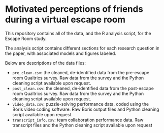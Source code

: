 # Motivated perceptions of friends during a virtual escape room
This repository contains all of the data, and the R analysis script, for the Escape Room study.

The analysis script contains different sections for each research question in the paper, with associated models and figures labeled.

Below are descriptions of the data files:
* `pre_clean.csv`: the cleaned, de-identified data from the pre-escape room Qualtrics survey. Raw data from the survey and the Python cleaning script available upon request.
* `post_clean.csv`: the cleaned, de-identified data from the post-escape room Qualtrics survey. Raw data from the survey and the Python cleaning script available upon request.
* `video_data.csv`: puzzle-solving performance data, coded using the Boris video coding software. Raw Boris output files and Python cleaning script available upon request
* `transcript_info.csv`: team collaboration performance data. Raw transcript files and the Python cleaning script available upon request
